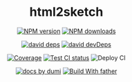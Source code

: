 <h1 align="center">html2sketch</h1>

<div align="center">

[![NPM version][npm-image]][npm-url] [![NPM downloads][download-image]][download-url]

[![david deps][david-image]][david-url] [![david devDeps][david-dev-image]][david-dev-url]

[![Coverage][coverage]][codecov-url] [![Test CI status][test-ci]][test-ci-url] ![Deploy CI][deploy-ci]

[![ docs by dumi][dumi-url]](https://d.umijs.org/) [![Build With father][father-url]](https://github.com/umijs/father/)

[dumi-url]: https://img.shields.io/badge/docs%20by-dumi-blue
[father-url]: https://img.shields.io/badge/build%20with-father-028fe4.svg

<!-- npm url -->

[npm-image]: http://img.shields.io/npm/v/html2sketch.svg?style=flat-square
[npm-url]: http://npmjs.org/package/html2sketch

<!-- coverage -->

[coverage]: https://codecov.io/gh/arvinxx/html2sketch/branch/master/graph/badge.svg
[codecov-url]: https://codecov.io/gh/arvinxx/html2sketch/branch/master

<!-- Github CI -->

[test-ci]: https://github.com/arvinxx/html2sketch/workflows/Test%20CI/badge.svg
[deploy-ci]: https://github.com/arvinxx/html2sketch/workflows/Deploy%20CI/badge.svg
[test-ci-url]: https://github.com/arvinxx/html2sketch/actions?query=workflow%3ATest%20CI
[deploy-ci-ci]: https://github.com/arvinxx/html2sketch/actions?query=workflow%3ADeploy%20CI
[david-image]: https://img.shields.io/david/arvinxx/html2sketch?style=flat-square
[david-dev-url]: https://david-dm.org/arvinxx/html2sketch?type=dev
[david-dev-image]: https://img.shields.io/david/dev/arvinxx/html2sketch?style=flat-square
[david-url]: https://david-dm.org/arvinxx/html2sketch
[download-image]: https://img.shields.io/npm/dm/html2sketch.svg?style=flat-square
[download-url]: https://npmjs.org/package/html2sketch

</div>
